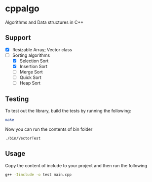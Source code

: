 # cppalgo

Algorithms and Data structures in C++

## Support

- [x] Resizable Array; Vector class
- [ ] Sorting algorithms
    - [x] Selection Sort
    - [x] Insertion Sort
    - [ ] Merge Sort
    - [ ] Quick Sort
    - [ ] Heap Sort

## Testing

To test out the library, build the tests by running the following:

```bash
make
```

Now you can run the contents of bin folder

```bash
./bin/VectorTest
```

## Usage

Copy the content of include to your project and then run the following

```bash
g++ -Iinclude -o test main.cpp
```
